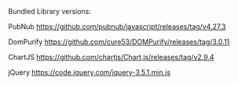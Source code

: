 Bundled Library versions:

PubNub
 https://github.com/pubnub/javascript/releases/tag/v4.27.3

DomPurify
 https://github.com/cure53/DOMPurify/releases/tag/3.0.11

ChartJS
 https://github.com/chartjs/Chart.js/releases/tag/v2.9.4

jQuery
 https://code.jquery.com/jquery-3.5.1.min.js

